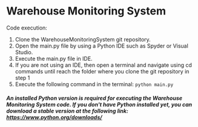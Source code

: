 # Warehouse Monitoring System

Code execution: 

1. Clone the WarehouseMonitoringSystem git repository.
2. Open the main.py file by using a Python IDE such as Spyder or Visual Studio.
3. Execute the main.py file in IDE.
4. If you are not using an IDE, then open a terminal and navigate using cd commands until reach the folder where you clone the git repository in step 1
5. Execute the following command in the terminal: ``` python main.py ```

##### An installed Python version is required for executing the Warehouse Monitoring System code. If you don't have Python installed yet, you can download a stable version at the following link: https://www.python.org/downloads/

